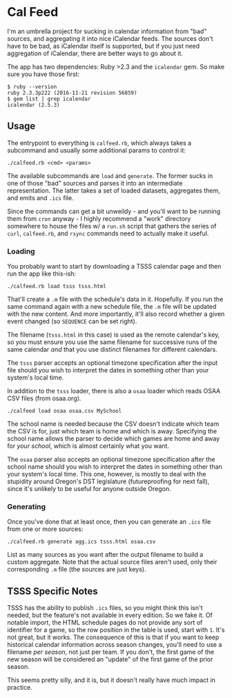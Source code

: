 # Cal Feed

I'm an umbrella project for sucking in calendar information from "bad" sources,
and aggregating it into nice iCalendar feeds. The sources don't have to be bad,
as iCalendar itself is supported, but if you just need aggregation of iCalendar,
there are better ways to go about it.

The app has two dependencies: Ruby >2.3 and the `icalendar` gem. So make sure
you have those first:

    $ ruby --version
    ruby 2.3.3p222 (2016-11-21 revision 56859)
    $ gem list | grep icalendar
    icalendar (2.5.3)

## Usage

The entrypoint to everything is `calfeed.rb`, which always takes a subcommand
and usually some additional params to control it:

    ./calfeed.rb <cmd> <params>

The available subcommands are `load` and `generate`. The former sucks in one
of those "bad" sources and parses it into an intermediate representation. The
latter takes a set of loaded datasets, aggregates them, and emits and `.ics`
file.

Since the commands can get a bit unweildy - and you'll want to be running them
from `cron` anyway - I highly recommend a "work" directory somewhere to house
the files w/ a `run.sh` script that gathers the series of `curl`, `calfeed.rb`,
and `rsync` commands need to actually make it useful.

### Loading

You probably want to start by downloading a TSSS calendar page and then run the
app like this-ish:

    ./calfeed.rb load tsss tsss.html

That'll create a `.m` file with the schedule's data in it. Hopefully. If you
run the same command again with a new schedule file, the `.m` file will be
updated with the new content. And more importantly, it'll also record whether a
given event changed (so `SEQUENCE` can be set right).

The filename (`tsss.html` in this case) is used as the remote calendar's key,
so you must ensure you use the same filename for successive runs of the same
calendar _and_ that you use distinct filenames for different calendars.

The `tsss` parser accepts an optional timezone specification after the input
file should you wish to interpret the dates in something other than your
system's local time.

In addition to the `tsss` loader, there is also a `osaa` loader which reads
OSAA CSV files (from osaa.org).

    ./calfeed load osaa osaa.csv MySchool

The school name is needed because the CSV doesn't indicate which team the CSV
is for, just which team is home and which is away. Specifying the school name
allows the parser to decide which games are home and away for _your school_,
which is almost certainly what you want.

The `osaa` parser also accepts an optional timezone specification after the
school name should you wish to interpret the dates in something other than your
system's local time. This one, however, is mostly to deal with the stupidity
around Oregon's DST legislature (futureproofing for next fall), since it's
unlikely to be useful for anyone outside Oregon.

### Generating

Once you've done that at least once, then you can generate an `.ics` file from
one or more sources:

    ./calfeed.rb generate agg.ics tsss.html osaa.csv

List as many sources as you want after the output filename to build a custom
aggregate. Note that the actual source files aren't used, only their
corresponding `.m` file (the sources are just keys).

## TSSS Specific Notes

TSSS has the ability to publish `.ics` files, so you might think this isn't
needed, but the feature's not available in every edition. So we fake it. Of
notable import, the HTML schedule pages do not provide any sort of identifier
for a game, so the row position in the table is used, start with `1`. It's not
great, but it works. The consequence of this is that if you want to keep
historical calendar information across season changes, you'll need to use a
filename _per season_, not just per team. If you don't, the first game of
the new season will be considered an "update" of the first game of the prior
season.

This seems pretty silly, and it is, but it doesn't really have much impact
in practice.
